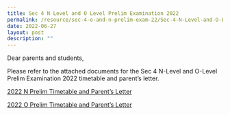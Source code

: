 ```yaml
---
title: Sec 4 N Level and O Level Prelim Examination 2022
permalink: /resource/sec-4-o-and-n-prelim-exam-22/Sec-4-N-Level-and-O-Level-Prelim-Examination-02022
date: 2022-06-27
layout: post
description: ""
---
```

Dear parents and students,

Please refer to the attached documents for the Sec 4 N-Level and O-Level Prelim Examination 2022 timetable and parent’s letter.

[2022 N Prelim Timetable and Parent’s Letter](/files/Parents'%20Information/Sec%204%20N%20and%20O%20Exam%202022/2022-N-Prelim-Timetable-and-Parents-Letter.pdf)

[2022 O Prelim Timetable and Parent’s Letter](/files/Parents'%20Information/Sec%204%20N%20and%20O%20Exam%202022/2022-O-Prelim-Timetable-and-Parents-Letter.pdf)